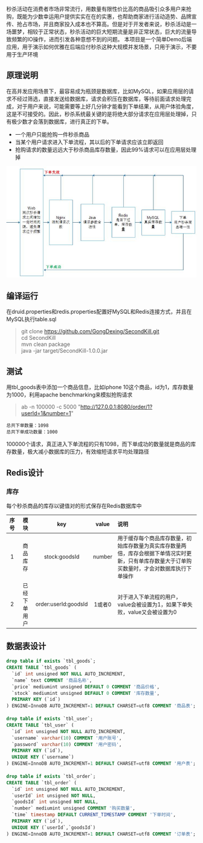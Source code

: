 秒杀活动在消费者市场非常流行，用数量有限性价比高的商品吸引众多用户来抢购，既能为少数幸运用户提供实实在在的实惠，也帮助商家进行活动造势、品牌宣传、抢占市场，并且商家投入成本也不算高。但是对于开发者来说，秒杀活动是一场噩梦，相较于正常状态，秒杀活动的巨大短期流量是非正常状态，巨大的流量导致频繁的IO操作，进而引发各种意想不到的问题。
本项目是一个简单Demo后端应用，用于演示如何优雅在后端应付秒杀这种大规模并发场景，只用于演示，不要用于生产环境

## 原理说明
在高并发应用场景下，最容易成为瓶颈是数据库，比如MySQL，如果应用层的请求不经过筛选，直接发送给数据库，请求会积压在数据库，等待前面请求处理完成，对于用户来说，可能需要等上好几分钟才能看到下单结果，从用户体验角度，这是不可接受的。因此，秒杀系统最关键的是将绝大部分请求在应用层处理掉，只有极少数才会落到数据库，进行真正的下单。
- 一个用户只能抢购一件秒杀商品
- 当某个用户请求进入下单流程，其以后的下单请求应该立即返回
- 抢购请求的数量远远大于秒杀商品库存数量，因此99%请求可以在应用层处理掉

![](demo.jpg)

## 编译运行
在druid.properties和redis.properties配置好MySQL和Redis连接方式，并且在MySQL执行table.sql
>git clone https://github.com/GongDexing/SecondKill.git<br/>
cd SecondKill<br/>
mvn clean package<br/>
java -jar target/SecondKill-1.0.0.jar<br/>

## 测试
用tbl_goods表中添加一个商品信息，比如iphone 10这个商品，id为1，库存数量为1000，利用apache benchmarking来模拟抢购请求
> ab -n 100000 -c 5000 "http://127.0.0.1:8080/order/1?userId=1&number=1"

```
总共下单数量：1098
总共下单成功数量：1000
```

100000个请求，真正进入下单流程的只有1098，而下单成功的数量就是商品的库存数量，极大减小数据库的压力，有效缩短请求平均处理路径

## Redis设计
### 库存
每个秒杀商品的库存以键值对的形式保存在Redis数据库中<br/>

|序号|模块|key|value|说明|
|:-:|:-:|:-:|:-:|:-|
|1|商品库存|stock:goodsId|number|用于缓存每个商品库存数量，初始库存数量为真实库存数量两倍，库存会根据下单情况实时更新，只有单库存数量大于订单购买数量时，才会对数据库执行下单操作|
|2|已经下单用户|order:userId:goodsId|1或者0|对于进入下单流程的用户，value会被设置为1，如果下单失败，value又会被设置为0|

## 数据表设计
```sql
drop table if exists `tbl_goods`;
CREATE TABLE `tbl_goods` (
  `id` int unsigned NOT NULL AUTO_INCREMENT,
  `name` text COMMENT '商品名称',
  `price` mediumint unsigned DEFAULT 0 COMMENT '商品价格',
  `stock` mediumint unsigned DEFAULT 0 COMMENT '库存数量',
  PRIMARY KEY (`id`)
) ENGINE=InnoDB AUTO_INCREMENT=1 DEFAULT CHARSET=utf8 COMMENT '商品表';

drop table if exists `tbl_user`;
CREATE TABLE `tbl_user` (
  `id` int unsigned NOT NULL AUTO_INCREMENT,
  `username` varchar(10) COMMENT '用户账号',
  `password` varchar(10) COMMENT '用户密码',
  PRIMARY KEY (`id`),
  UNIQUE KEY (`username`)
) ENGINE=InnoDB AUTO_INCREMENT=1 DEFAULT CHARSET=utf8 COMMENT '用户表';

drop table if exists `tbl_order`;
CREATE TABLE `tbl_order` (
  `id` int unsigned NOT NULL AUTO_INCREMENT,
  `userId` int unsigned NOT NULL,
  `goodsId` int unsigned NOT NULL,
  `number` mediumint unsigned COMMENT '购买数量',
  `time` timestamp DEFAULT CURRENT_TIMESTAMP COMMENT '下单时间',
  PRIMARY KEY (`id`),
  UNIQUE KEY (`userId`,`goodsId`)
) ENGINE=InnoDB AUTO_INCREMENT=1 DEFAULT CHARSET=utf8 COMMENT '订单表';
```
